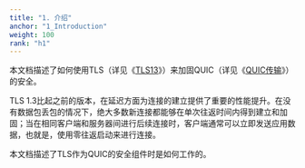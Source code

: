 ```yaml
---
title: "1. 介绍"
anchor: "1_Introduction"
weight: 100
rank: "h1"
---
```


本文档描述了如何使用TLS（详见《[TLS13](https://www.rfc-editor.org/info/rfc8446)》）来加固QUIC（详见《[QUIC传输](../RFC9000_Chinese_Simplified)》）的安全。

TLS 1.3比起之前的版本，在延迟方面为连接的建立提供了重要的性能提升。在没有数据包丢包的情况下，绝大多数新连接都能够在单次往返时间内得到建立和加固；当在相同客户端和服务器间进行后续连接时，客户端通常可以立即发送应用数据，也就是，使用零往返启动来进行连接。

本文档描述了TLS作为QUIC的安全组件时是如何工作的。
